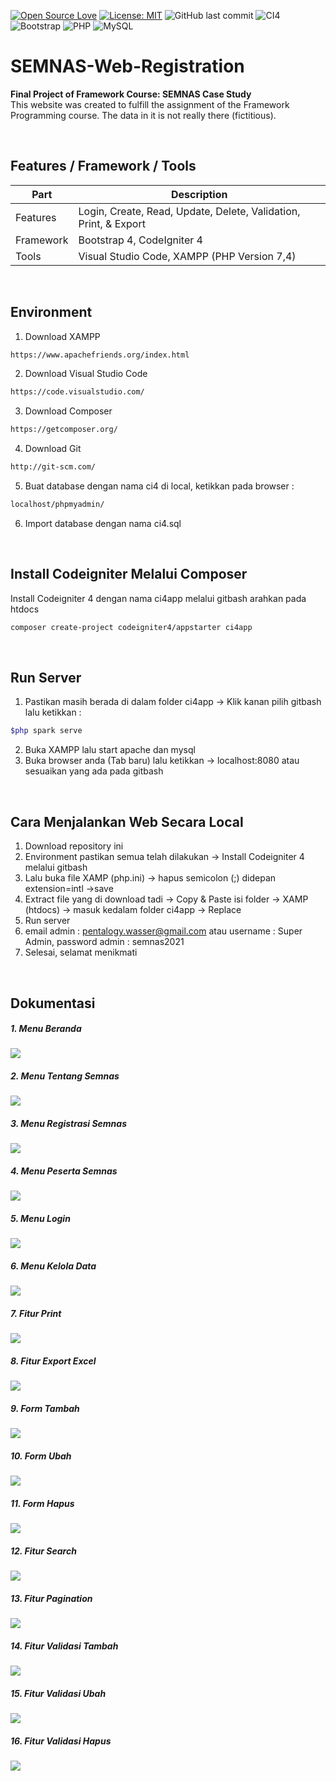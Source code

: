 [![Open Source Love](https://badges.frapsoft.com/os/v1/open-source.svg?style=flat)](https://github.com/ellerbrock/open-source-badges/)
[![License: MIT](https://img.shields.io/badge/License-MIT-green.svg)](https://opensource.org/licenses/MIT)
![GitHub last commit](https://img.shields.io/github/last-commit/devancakra/SEMNAS-Web-Registration)
![CI4](https://img.shields.io/badge/-Codeigniter4-darkblue?style=flat&logo=Codeigniter)
![Bootstrap](https://img.shields.io/badge/-Bootstrap-purple.svg?&logo=bootstrap&logoColor=white)
![PHP](https://img.shields.io/badge/-PHP-grey.svg?&logo=PHP&logoColor=white)
![MySQL](https://img.shields.io/badge/-MySQL-blue.svg?style=flat&logo=mysql&logoColor=white)

# SEMNAS-Web-Registration
<strong>Final Project of Framework Course: SEMNAS Case Study</strong><br>
This website was created to fulfill the assignment of the Framework Programming course. The data in it is not really there (fictitious).

<br>

## Features / Framework / Tools
| Part | Description |
| --- | --- |
| Features | Login, Create, Read, Update, Delete, Validation, Print, & Export |
| Framework | Bootstrap 4, CodeIgniter 4 |
| Tools | Visual Studio Code, XAMPP (PHP Version 7,4) |

<br>

## Environment
1. Download XAMPP
```bash
https://www.apachefriends.org/index.html
```
2. Download Visual Studio Code 
```bash
https://code.visualstudio.com/
```
3. Download Composer
```bash
https://getcomposer.org/
```
4. Download Git
```bash
http://git-scm.com/
```
5. Buat database dengan nama ci4 di local, ketikkan pada browser :
```bash
localhost/phpmyadmin/
```
6. Import database dengan nama ci4.sql

<br>

## Install Codeigniter Melalui Composer
Install Codeigniter 4 dengan nama ci4app melalui gitbash arahkan pada htdocs
```bash
composer create-project codeigniter4/appstarter ci4app
```

<br>

## Run Server
1. Pastikan masih berada di dalam folder ci4app -> Klik kanan pilih gitbash lalu ketikkan :
```bash
$php spark serve
```
2. Buka XAMPP lalu start apache dan mysql
3. Buka browser anda (Tab baru) lalu ketikkan -> localhost:8080 atau sesuaikan yang ada pada gitbash

<br>

## Cara Menjalankan Web Secara Local
1. Download repository ini
2. Environment pastikan semua telah dilakukan -> Install Codeigniter 4 melalui gitbash
3. Lalu buka file XAMP (php.ini) -> hapus semicolon (;) didepan extension=intl ->save
4. Extract file yang di download tadi -> Copy & Paste isi folder -> XAMP (htdocs) -> masuk kedalam folder ci4app -> Replace
5. Run server
6. email admin : pentalogy.wasser@gmail.com atau username : Super Admin, password admin : semnas2021
7. Selesai, selamat menikmati

<br>

## Dokumentasi
<div class="dokumentasi">
  <h5>1. Menu Beranda</h5>
  <img src="https://user-images.githubusercontent.com/54527592/109822472-8fbef980-7c69-11eb-9fee-c3d6f7259862.png"><br>
  <h5>2. Menu Tentang Semnas</h5>
  <img src="https://user-images.githubusercontent.com/54527592/109822592-acf3c800-7c69-11eb-8193-5dc9c91d9b76.png"><br>
  <h5>3. Menu Registrasi Semnas</h5>
  <img src="https://user-images.githubusercontent.com/54527592/109823043-24295c00-7c6a-11eb-85ec-638a93e6b4fe.png"><br>
  <h5>4. Menu Peserta Semnas</h5>
  <img src="https://user-images.githubusercontent.com/54527592/109822749-d7458580-7c69-11eb-9332-efdeb85d009f.png"><br>
  <h5>5. Menu Login</h5>
  <img src="https://user-images.githubusercontent.com/54527592/109823193-49b66580-7c6a-11eb-8e2c-c96bd31de17b.png"><br>
  <h5>6. Menu Kelola Data</h5>
  <img src="https://user-images.githubusercontent.com/54527592/109821080-31454b80-7c68-11eb-9cb7-5c66e7420b0d.png"><br>
  <h5>7. Fitur Print</h5>
  <img src="https://user-images.githubusercontent.com/54527592/109821231-59cd4580-7c68-11eb-986c-a3052f8e56c9.png"><br>
  <h5>8. Fitur Export Excel</h5>
  <img src="https://user-images.githubusercontent.com/54527592/109821446-926d1f00-7c68-11eb-86cd-fdf8bcd15009.png"><br>
  <h5>9. Form Tambah</h5>
  <img src="https://user-images.githubusercontent.com/54527592/109821546-a9ac0c80-7c68-11eb-8ed2-acfc2ff39b75.png"><br>
  <h5>10. Form Ubah</h5>
  <img src="https://user-images.githubusercontent.com/54527592/109821667-cb0cf880-7c68-11eb-84c1-b78656d5d403.png"><br>
  <h5>11. Form Hapus</h5>
  <img src="https://user-images.githubusercontent.com/54527592/109916076-8ffcda80-7ce5-11eb-9341-3949845899e4.png"><br>
  <h5>12. Fitur Search</h5>
  <img src="https://user-images.githubusercontent.com/54527592/109821995-1e7f4680-7c69-11eb-9580-ceba86b7d798.png"><br>
  <h5>13. Fitur Pagination</h5>
  <img src="https://user-images.githubusercontent.com/54527592/109822130-42428c80-7c69-11eb-9fae-c2dfda284944.png"><br>
  <h5>14. Fitur Validasi Tambah</h5>
  <img src="https://user-images.githubusercontent.com/54527592/109916408-2a5d1e00-7ce6-11eb-81cb-40be595c1404.png"><br>
  <h5>15. Fitur Validasi Ubah</h5>
  <img src="https://user-images.githubusercontent.com/54527592/109916251-dc481a80-7ce5-11eb-8951-398f5d3ed958.png"><br>
  <h5>16. Fitur Validasi Hapus<h5>
  <img src="https://user-images.githubusercontent.com/54527592/109916161-b458b700-7ce5-11eb-8d13-a890ad4b0e55.png"><br>
</div>
